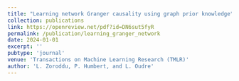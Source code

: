 ```yaml
---
title: "Learning network Granger causality using graph prior knowledge"
collection: publications
link: https://openreview.net/pdf?id=DN6sut5fyR
permalink: /publication/learning_granger_network
date: 2024-01-01
excerpt: ''
pubtype: 'journal'
venue: 'Transactions on Machine Learning Research (TMLR)'
author: 'L. Zoroddu, P. Humbert, and L. Oudre'
---
```

